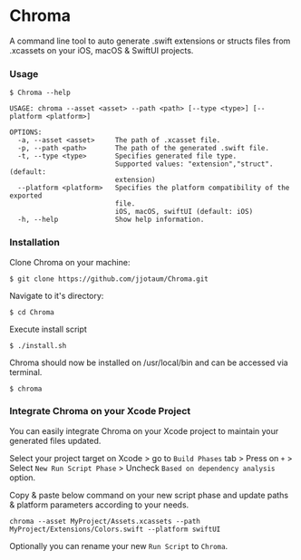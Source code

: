 # Chroma

A command line tool to auto generate .swift extensions or structs files from .xcassets on your iOS, macOS & SwiftUI projects.

### Usage

```
$ Chroma --help

USAGE: chroma --asset <asset> --path <path> [--type <type>] [--platform <platform>]

OPTIONS:
  -a, --asset <asset>     The path of .xcasset file. 
  -p, --path <path>       The path of the generated .swift file. 
  -t, --type <type>       Specifies generated file type.
                          Supported values: "extension","struct". (default:
                          extension)
  --platform <platform>   Specifies the platform compatibility of the exported
                          file.
                          iOS, macOS, swiftUI (default: iOS)
  -h, --help              Show help information.

```

### Installation

Clone Chroma on your machine:

```
$ git clone https://github.com/jjotaum/Chroma.git
```
Navigate to it's directory:

```
$ cd Chroma
```

Execute install script
```
$ ./install.sh
```
Chroma should now be installed on /usr/local/bin and can be accessed via terminal.
```
$ chroma
```

### Integrate Chroma on your Xcode Project

You can easily integrate Chroma on your Xcode project to maintain your generated files updated.

Select your project target on Xcode > go to `Build Phases` tab > Press on `+` > Select `New Run Script Phase` > Uncheck `Based on dependency analysis` option.

Copy & paste below command on your new script phase and update paths & platform parameters according to your needs.

```
chroma --asset MyProject/Assets.xcassets --path MyProject/Extensions/Colors.swift --platform swiftUI
```
Optionally you can rename your new `Run Script` to `Chroma`.
